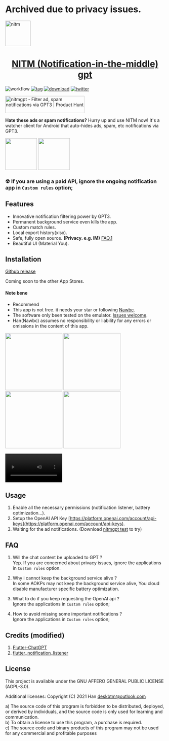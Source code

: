 # Archived due to privacy issues.

<a href="#" target="_blank" rel="noopener noreferrer">
<img width="80" src="https://user-images.githubusercontent.com/45007226/222353001-228d9d09-5984-4c35-8ff7-7783847c7df2.png" alt="nitm" />
</a>

<p align="center">
  <a href="#" target="_blank" rel="noopener noreferrer">
    <h1 align="center">NITM (Notification-in-the-middle) gpt</h1>
  </a>
</p>

![workflow](https://img.shields.io/github/actions/workflow/status/deskbtm/nitmgpt/release.yml?style=flat-square)
[![tag](https://img.shields.io/github/v/tag/deskbtm/nitmgpt?style=flat-square)](https://github.com/deskbtm/nitmgpt/releases)
[![download](https://img.shields.io/github/downloads/deskbtm/nitmgpt/total?style=flat-square)](https://github.com/deskbtm/nitmgpt/releases)
[![twitter](https://img.shields.io/twitter/follow/Deskbtm)](https://twitter.com/Deskbtm)

<a href="https://www.producthunt.com/posts/nitmgpt?utm_source=badge-featured&utm_medium=badge&utm_souce=badge-nitmgpt" target="_blank"><img src="https://api.producthunt.com/widgets/embed-image/v1/featured.svg?post_id=382415&theme=neutral" alt="nitmgpt - Filter&#0032;ad&#0044;&#0032;spam&#0032;notifications&#0032;via&#0032;GPT3 | Product Hunt" style="width: 250px; height: 54px;" width="250" height="54" /></a>

**Hate these ads or spam notifications?** Hurry up and use NITM now! It's a watcher client for Android that auto-hides ads, spam, etc notifications via GPT3.

<img width="100" src="https://user-images.githubusercontent.com/45007226/222633102-5d3efb05-b255-46f9-8309-adfdef00d1bd.jpg"> <img width="100" src="https://user-images.githubusercontent.com/45007226/222633092-c0197a6f-43ea-443d-bed6-c7d6283b3134.jpg">

### ☢ If you are using a paid API, **ignore the ongoing notification app in `Custom rules` option**;


## Features

- Innovative notification filtering power by GPT3.
- Permanent background service even kills the app.
- Custom match rules.
- Local export history(xlsx).
- Safe, fully open source. **(Privacy. e.g. IM)** [FAQ.1](#faq)
- Beautiful UI (Material You).

## Installation

[Github release](https://github.com/deskbtm/nitmgpt/releases/latest)

Coming soon to the other App Stores.

#### Note bene

- Recommend
- This app is not free. it needs your star or following [Nawbc](https://github.com/Nawbc).
- The software only been tested on the emulator. [Issues welcome](https://github.com/deskbtm/nitmgpt/issues).
- Han(Nawbc) assumes no responsibility or liability for any errors or omissions in the content of this app.

<img width="180" src="https://user-images.githubusercontent.com/45007226/222633025-6bdd46c3-c191-4734-95b7-64297489c3c9.png"> <img width="180" src="https://user-images.githubusercontent.com/45007226/222633037-aeeef267-f384-45d1-a1b4-787aa5363242.png"> <img width="180" src="https://user-images.githubusercontent.com/45007226/222633030-336037ee-a661-483b-83c4-631245cf8ed6.png"> <img width="180" src="https://user-images.githubusercontent.com/45007226/222633035-2699123c-773a-4111-8bdb-03f5560b91eb.png">

<video width="180" src="https://user-images.githubusercontent.com/45007226/222894017-c08c5a4e-fa9f-4985-99d8-3cd3850fa188.mp4" controls="true" preload="true">
</video>

## Usage

1. Enable all the necessary permissions (notification listener, battery optimization...).
2. Setup the OpenAI API Key [https://platform.openai.com/account/api-keys](https://platform.openai.com/account/api-keys).
3. Waiting for the ad notifications. (Download [nitmgpt test](https://github.com/deskbtm/nitmgpt_test/releases/latest) to try)

## FAQ

1. Will the chat content be uploaded to GPT ?  
   Yep. If you are concerned about privacy issues, ignore the applications in `Custom rules` option.

2. Why i cannot keep the background service alive ?  
   In some AOKPs may not keep the background service alive, You cloud disable manufacturer specific battery optimization.

3. What to do if you keep requesting the OpenAI api ?  
   Ignore the applications in `Custom rules` option;

4. How to avoid missing some important notifications ?  
   Ignore the applications in `Custom rules` option;

## Credits (modified)

1. [Flutter-ChatGPT](https://github.com/redevRx/Flutter-ChatGPT)
2. [flutter_notification_listener](https://github.com/jiusanzhou/flutter_notification_listener)

## License

This project is available under the GNU AFFERO GENERAL PUBLIC LICENSE (AGPL-3.0).

Additional licenses:
Copyright (C) 2021 Han <deskbtm@outlook.com>

a) The source code of this program is forbidden to be distributed, deployed, or derived by individuals, and the source code is only used for learning and communication.  
b) To obtain a license to use this program, a purchase is required.  
c) The source code and binary products of this program may not be used for any commercial and profitable purposes
